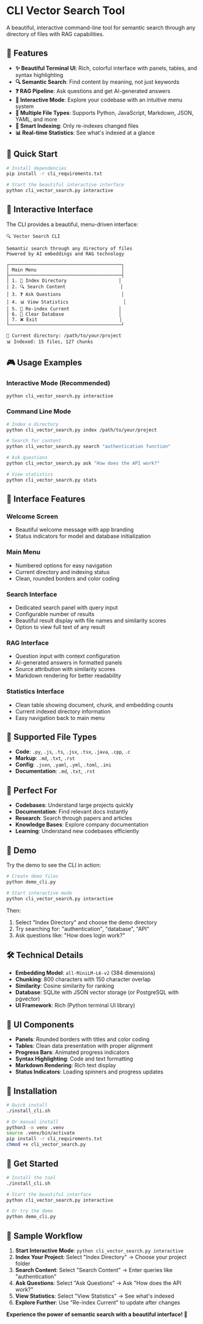# CLI Vector Search Tool

A beautiful, interactive command-line tool for semantic search through any directory of files with RAG capabilities.

## 🎨 Features

- **✨ Beautiful Terminal UI**: Rich, colorful interface with panels, tables, and syntax highlighting
- **🔍 Semantic Search**: Find content by meaning, not just keywords
- **❓ RAG Pipeline**: Ask questions and get AI-generated answers
- **🎯 Interactive Mode**: Explore your codebase with an intuitive menu system
- **📁 Multiple File Types**: Supports Python, JavaScript, Markdown, JSON, YAML, and more
- **🔄 Smart Indexing**: Only re-indexes changed files
- **📊 Real-time Statistics**: See what's indexed at a glance

## 🚀 Quick Start

```bash
# Install dependencies
pip install -r cli_requirements.txt

# Start the beautiful interactive interface
python cli_vector_search.py interactive
```

## 🎯 Interactive Interface

The CLI provides a beautiful, menu-driven interface:

```
🔍 Vector Search CLI

Semantic search through any directory of files
Powered by AI embeddings and RAG technology

┌─────────────────────────────────────────┐
│ Main Menu                               │
├─────────────────────────────────────────┤
│ 1. 📁 Index Directory                   │
│ 2. 🔍 Search Content                    │
│ 3. ❓ Ask Questions                      │
│ 4. 📊 View Statistics                    │
│ 5. 🔄 Re-index Current                  │
│ 6. 🧹 Clear Database                    │
│ 7. ❌ Exit                              │
└─────────────────────────────────────────┘

📂 Current directory: /path/to/your/project
📊 Indexed: 15 files, 127 chunks
```

## 🎮 Usage Examples

### Interactive Mode (Recommended)
```bash
python cli_vector_search.py interactive
```

### Command Line Mode
```bash
# Index a directory
python cli_vector_search.py index /path/to/your/project

# Search for content
python cli_vector_search.py search "authentication function"

# Ask questions
python cli_vector_search.py ask "How does the API work?"

# View statistics
python cli_vector_search.py stats
```

## 🎨 Interface Features

### Welcome Screen
- Beautiful welcome message with app branding
- Status indicators for model and database initialization

### Main Menu
- Numbered options for easy navigation
- Current directory and indexing status
- Clean, rounded borders and color coding

### Search Interface
- Dedicated search panel with query input
- Configurable number of results
- Beautiful result display with file names and similarity scores
- Option to view full text of any result

### RAG Interface
- Question input with context configuration
- AI-generated answers in formatted panels
- Source attribution with similarity scores
- Markdown rendering for better readability

### Statistics Interface
- Clean table showing document, chunk, and embedding counts
- Current indexed directory information
- Easy navigation back to main menu

## 📁 Supported File Types

- **Code**: `.py`, `.js`, `.ts`, `.jsx`, `.tsx`, `.java`, `.cpp`, `.c`
- **Markup**: `.md`, `.txt`, `.rst`
- **Config**: `.json`, `.yaml`, `.yml`, `.toml`, `.ini`
- **Documentation**: `.md`, `.txt`, `.rst`

## 🎯 Perfect For

- **Codebases**: Understand large projects quickly
- **Documentation**: Find relevant docs instantly
- **Research**: Search through papers and articles
- **Knowledge Bases**: Explore company documentation
- **Learning**: Understand new codebases efficiently

## 🚀 Demo

Try the demo to see the CLI in action:

```bash
# Create demo files
python demo_cli.py

# Start interactive mode
python cli_vector_search.py interactive
```

Then:
1. Select "Index Directory" and choose the demo directory
2. Try searching for: "authentication", "database", "API"
3. Ask questions like: "How does login work?"

## 🛠️ Technical Details

- **Embedding Model**: `all-MiniLM-L6-v2` (384 dimensions)
- **Chunking**: 800 characters with 150 character overlap
- **Similarity**: Cosine similarity for ranking
- **Database**: SQLite with JSON vector storage (or PostgreSQL with pgvector)
- **UI Framework**: Rich (Python terminal UI library)

## 🎨 UI Components

- **Panels**: Rounded borders with titles and color coding
- **Tables**: Clean data presentation with proper alignment
- **Progress Bars**: Animated progress indicators
- **Syntax Highlighting**: Code and text formatting
- **Markdown Rendering**: Rich text display
- **Status Indicators**: Loading spinners and progress updates

## 🔧 Installation

```bash
# Quick install
./install_cli.sh

# Or manual install
python3 -m venv .venv
source .venv/bin/activate
pip install -r cli_requirements.txt
chmod +x cli_vector_search.py
```

## 🎉 Get Started

```bash
# Install the tool
./install_cli.sh

# Start the beautiful interface
python cli_vector_search.py interactive

# Or try the demo
python demo_cli.py
```

## 🎯 Sample Workflow

1. **Start Interactive Mode**: `python cli_vector_search.py interactive`
2. **Index Your Project**: Select "Index Directory" → Choose your project folder
3. **Search Content**: Select "Search Content" → Enter queries like "authentication"
4. **Ask Questions**: Select "Ask Questions" → Ask "How does the API work?"
5. **View Statistics**: Select "View Statistics" → See what's indexed
6. **Explore Further**: Use "Re-index Current" to update after changes

**Experience the power of semantic search with a beautiful interface! 🚀** 